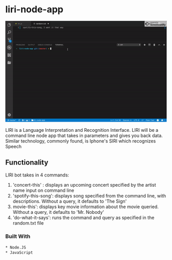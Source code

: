 # liri-node-app

![alt text](https://github.com/sherriejudy/liri-node-app/blob/master/demo.gif "Demo Gif")

LIRI is a Language Interpretation and Recognition Interface. LIRI will be a command line node app that takes in parameters and gives you back data.
Similar technology, commonly found, is Iphone's SIRI which recognizes Speech

## Functionality

LIRI bot takes in 4 commands:

1. 'concert-this' : displays an upcoming concert specified by the artist name input on command line
2. 'spotify-this-song': displays song specified from the command line, with descriptions. Without a query, it defaults to 'The Sign'
3. movie-this': displays key movie information about the movie queried. Without a query, it defaults to 'Mr. Nobody'
4. 'do-what-it-says': runs the command and query as specified in the random.txt file

### Built With

```
* Node.JS
* JavaScript
```


